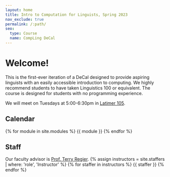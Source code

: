 ```yaml
---
layout: home
title: Intro to Computation for Linguists, Spring 2023
nav_exclude: true
permalink: /:path/
seo:
  type: Course
  name: CompLing DeCal
---
```


# Welcome!
This is the first-ever iteration of a DeCal designed to provide aspiring linguists with an easily accessible introduction to computing. We highly recommend students to have taken Linguistics 100 or equivalent. The course is designed for students with no programming experience.

We will meet on Tuesdays at 5:00-6:30pm in [Latimer 105](https://goo.gl/maps/Pm1BaTQLF4zWsKRV9).
## Calendar
{% for module in site.modules %}
{{ module }}
{% endfor %}
## Staff
Our faculty advisor is [Prof. Terry Regier](https://lclab.berkeley.edu/regier/).
{% assign instructors = site.staffers | where: 'role', 'Instructor' %}
{% for staffer in instructors %}
{{ staffer }}
{% endfor %}
